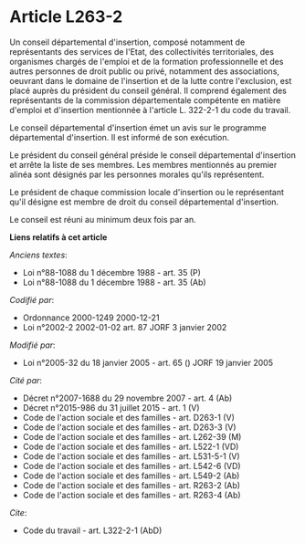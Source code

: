 # Article L263-2

Un conseil départemental d'insertion, composé notamment de représentants des services de l'Etat, des collectivités
territoriales, des organismes chargés de l'emploi et de la formation professionnelle et des autres personnes de droit public
ou privé, notamment des associations, oeuvrant dans le domaine de l'insertion et de la lutte contre l'exclusion, est placé
auprès du président du conseil général. Il comprend également des représentants de la commission départementale compétente en
matière d'emploi et d'insertion mentionnée à l'article L. 322-2-1 du code du travail.

Le conseil départemental d'insertion émet un avis sur le programme départemental d'insertion. Il est informé de son
exécution.

Le président du conseil général préside le conseil départemental d'insertion et arrête la liste de ses membres. Les membres
mentionnés au premier alinéa sont désignés par les personnes morales qu'ils représentent.

Le président de chaque commission locale d'insertion ou le représentant qu'il désigne est membre de droit du conseil
départemental d'insertion.

Le conseil est réuni au minimum deux fois par an.

**Liens relatifs à cet article**

_Anciens textes_:

  - Loi n°88-1088 du 1 décembre 1988 - art. 35 (P)
  - Loi n°88-1088 du 1 décembre 1988 - art. 35 (Ab)

_Codifié par_:

  - Ordonnance 2000-1249 2000-12-21
  - Loi n°2002-2 2002-01-02 art. 87 JORF 3 janvier 2002

_Modifié par_:

  - Loi n°2005-32 du 18 janvier 2005 - art. 65 () JORF 19 janvier 2005

_Cité par_:

  - Décret n°2007-1688 du 29 novembre 2007 - art. 4 (Ab)
  - Décret n°2015-986 du 31 juillet 2015 - art. 1 (V)
  - Code de l'action sociale et des familles - art. D263-1 (V)
  - Code de l'action sociale et des familles - art. D263-3 (V)
  - Code de l'action sociale et des familles - art. L262-39 (M)
  - Code de l'action sociale et des familles - art. L522-1 (VD)
  - Code de l'action sociale et des familles - art. L531-5-1 (V)
  - Code de l'action sociale et des familles - art. L542-6 (VD)
  - Code de l'action sociale et des familles - art. L549-2 (Ab)
  - Code de l'action sociale et des familles - art. R263-2 (Ab)
  - Code de l'action sociale et des familles - art. R263-4 (Ab)

_Cite_:

  - Code du travail - art. L322-2-1 (AbD)

